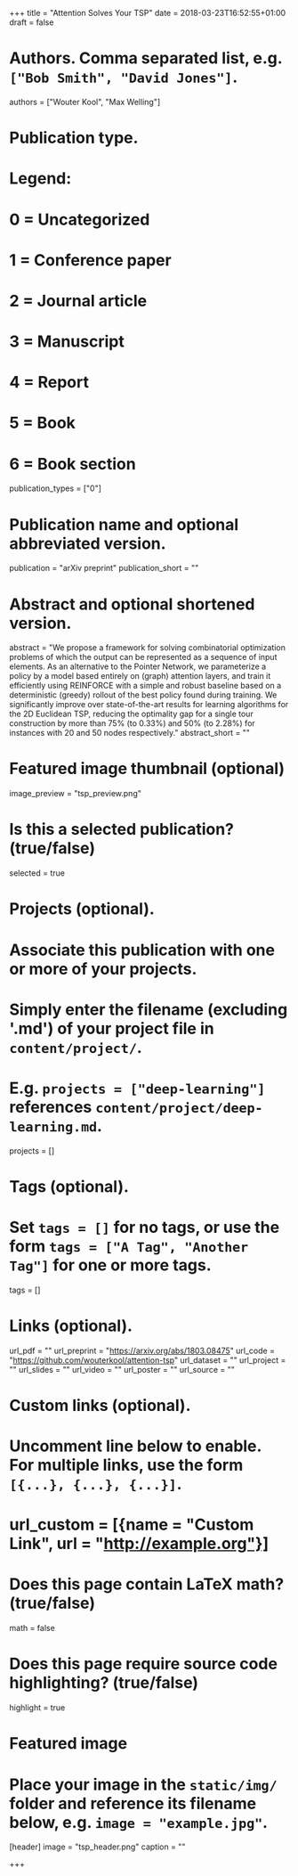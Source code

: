 +++
title = "Attention Solves Your TSP"
date = 2018-03-23T16:52:55+01:00
draft = false

# Authors. Comma separated list, e.g. `["Bob Smith", "David Jones"]`.
authors = ["Wouter Kool", "Max Welling"]

# Publication type.
# Legend:
# 0 = Uncategorized
# 1 = Conference paper
# 2 = Journal article
# 3 = Manuscript
# 4 = Report
# 5 = Book
# 6 = Book section
publication_types = ["0"]

# Publication name and optional abbreviated version.
publication = "arXiv preprint"
publication_short = ""

# Abstract and optional shortened version.
abstract = "We propose a framework for solving combinatorial optimization problems of which the output can be represented as a sequence of input elements. As an alternative to the Pointer Network, we parameterize a policy by a model based entirely on (graph) attention layers, and train it efficiently using REINFORCE with a simple and robust baseline based on a deterministic (greedy) rollout of the best policy found during training. We significantly improve over state-of-the-art results for learning algorithms for the 2D Euclidean TSP, reducing the optimality gap for a single tour construction by more than 75% (to 0.33%) and 50% (to 2.28%) for instances with 20 and 50 nodes respectively."
abstract_short = ""

# Featured image thumbnail (optional)
image_preview = "tsp_preview.png"

# Is this a selected publication? (true/false)
selected = true

# Projects (optional).
#   Associate this publication with one or more of your projects.
#   Simply enter the filename (excluding '.md') of your project file in `content/project/`.
#   E.g. `projects = ["deep-learning"]` references `content/project/deep-learning.md`.
projects = []

# Tags (optional).
#   Set `tags = []` for no tags, or use the form `tags = ["A Tag", "Another Tag"]` for one or more tags.
tags = []

# Links (optional).
url_pdf = ""
url_preprint = "https://arxiv.org/abs/1803.08475"
url_code = "https://github.com/wouterkool/attention-tsp"
url_dataset = ""
url_project = ""
url_slides = ""
url_video = ""
url_poster = ""
url_source = ""

# Custom links (optional).
#   Uncomment line below to enable. For multiple links, use the form `[{...}, {...}, {...}]`.
# url_custom = [{name = "Custom Link", url = "http://example.org"}]

# Does this page contain LaTeX math? (true/false)
math = false

# Does this page require source code highlighting? (true/false)
highlight = true

# Featured image
# Place your image in the `static/img/` folder and reference its filename below, e.g. `image = "example.jpg"`.
[header]
image = "tsp_header.png"
caption = ""

+++
